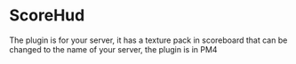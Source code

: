 # ScoreHud
The plugin is for your server, it has a texture pack in scoreboard that can be changed to the name of your server, the plugin is in PM4
